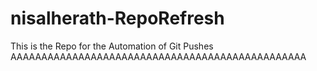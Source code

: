 # nisalherath-RepoRefresh
This is the Repo for the Automation of Git Pushes
AAAAAAAAAAAAAAAAAAAAAAAAAAAAAAAAAAAAAAAAAAAAAAAA